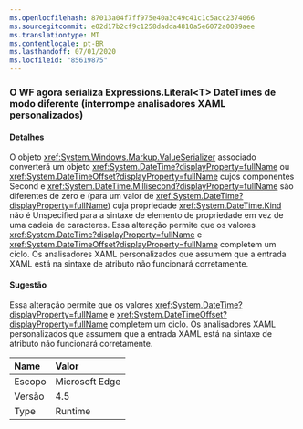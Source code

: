 ```yaml
---
ms.openlocfilehash: 87013a04f7ff975e40a3c49c41c1c5acc2374066
ms.sourcegitcommit: e02d17b2cf9c1258dadda4810a5e6072a0089aee
ms.translationtype: MT
ms.contentlocale: pt-BR
ms.lasthandoff: 07/01/2020
ms.locfileid: "85619875"
---
```

### <a name="wf-serializes-expressionsliterallttgt-datetimes-differently-now-breaks-custom-xaml-parsers"></a>O WF agora serializa Expressions.Literal&lt;T&gt; DateTimes de modo diferente (interrompe analisadores XAML personalizados)

#### <a name="details"></a>Detalhes

O objeto <xref:System.Windows.Markup.ValueSerializer> associado converterá um objeto <xref:System.DateTime?displayProperty=fullName> ou <xref:System.DateTimeOffset?displayProperty=fullName> cujos componentes Second e <xref:System.DateTime.Millisecond?displayProperty=fullName> são diferentes de zero e (para um valor de <xref:System.DateTime?displayProperty=fullName>) cuja propriedade <xref:System.DateTime.Kind> não é Unspecified para a sintaxe de elemento de propriedade em vez de uma cadeia de caracteres. Essa alteração permite que os valores <xref:System.DateTime?displayProperty=fullName> e <xref:System.DateTimeOffset?displayProperty=fullName> completem um ciclo. Os analisadores XAML personalizados que assumem que a entrada XAML está na sintaxe de atributo não funcionará corretamente.

#### <a name="suggestion"></a>Sugestão

Essa alteração permite que os valores <xref:System.DateTime?displayProperty=fullName> e <xref:System.DateTimeOffset?displayProperty=fullName> completem um ciclo. Os analisadores XAML personalizados que assumem que a entrada XAML está na sintaxe de atributo não funcionará corretamente.

| Name    | Valor       |
|:--------|:------------|
| Escopo   |Microsoft Edge|
|Versão|4.5|
|Type|Runtime|
